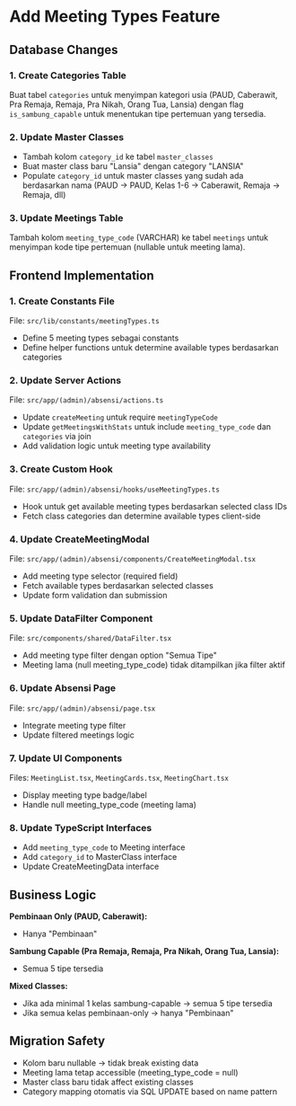 # Add Meeting Types Feature

## Database Changes

### 1. Create Categories Table

Buat tabel `categories` untuk menyimpan kategori usia (PAUD, Caberawit, Pra Remaja, Remaja, Pra Nikah, Orang Tua, Lansia) dengan flag `is_sambung_capable` untuk menentukan tipe pertemuan yang tersedia.

### 2. Update Master Classes

- Tambah kolom `category_id` ke tabel `master_classes`
- Buat master class baru "Lansia" dengan category "LANSIA"
- Populate `category_id` untuk master classes yang sudah ada berdasarkan nama (PAUD → PAUD, Kelas 1-6 → Caberawit, Remaja → Remaja, dll)

### 3. Update Meetings Table

Tambah kolom `meeting_type_code` (VARCHAR) ke tabel `meetings` untuk menyimpan kode tipe pertemuan (nullable untuk meeting lama).

## Frontend Implementation

### 1. Create Constants File

File: `src/lib/constants/meetingTypes.ts`

- Define 5 meeting types sebagai constants
- Define helper functions untuk determine available types berdasarkan categories

### 2. Update Server Actions

File: `src/app/(admin)/absensi/actions.ts`

- Update `createMeeting` untuk require `meetingTypeCode`
- Update `getMeetingsWithStats` untuk include `meeting_type_code` dan `categories` via join
- Add validation logic untuk meeting type availability

### 3. Create Custom Hook

File: `src/app/(admin)/absensi/hooks/useMeetingTypes.ts`

- Hook untuk get available meeting types berdasarkan selected class IDs
- Fetch class categories dan determine available types client-side

### 4. Update CreateMeetingModal

File: `src/app/(admin)/absensi/components/CreateMeetingModal.tsx`

- Add meeting type selector (required field)
- Fetch available types berdasarkan selected classes
- Update form validation dan submission

### 5. Update DataFilter Component

File: `src/components/shared/DataFilter.tsx`

- Add meeting type filter dengan option "Semua Tipe"
- Meeting lama (null meeting_type_code) tidak ditampilkan jika filter aktif

### 6. Update Absensi Page

File: `src/app/(admin)/absensi/page.tsx`

- Integrate meeting type filter
- Update filtered meetings logic

### 7. Update UI Components

Files: `MeetingList.tsx`, `MeetingCards.tsx`, `MeetingChart.tsx`

- Display meeting type badge/label
- Handle null meeting_type_code (meeting lama)

### 8. Update TypeScript Interfaces

- Add `meeting_type_code` to Meeting interface
- Add `category_id` to MasterClass interface
- Update CreateMeetingData interface

## Business Logic

**Pembinaan Only (PAUD, Caberawit):**

- Hanya "Pembinaan"

**Sambung Capable (Pra Remaja, Remaja, Pra Nikah, Orang Tua, Lansia):**

- Semua 5 tipe tersedia

**Mixed Classes:**

- Jika ada minimal 1 kelas sambung-capable → semua 5 tipe tersedia
- Jika semua kelas pembinaan-only → hanya "Pembinaan"

## Migration Safety

- Kolom baru nullable → tidak break existing data
- Meeting lama tetap accessible (meeting_type_code = null)
- Master class baru tidak affect existing classes
- Category mapping otomatis via SQL UPDATE based on name pattern